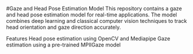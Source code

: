 #Gaze and Head Pose Estimation Model
This repository contains a gaze and head pose estimation model for real-time applications. The model combines deep learning and classical computer vision techniques to track head orientation and gaze direction accurately.

Features
Head pose estimation using OpenCV and Mediapipe
Gaze estimation using a pre-trained MPIIGaze model
